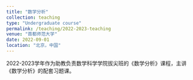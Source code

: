 ```yaml
---
title: "数学分析"
collection: teaching
type: "Undergraduate course"
permalink: /teaching/2022-2023-teaching
venue: "首都师范大学"
date: 2022-09-01
location: "北京，中国"
---
```


2022-2023学年作为助教负责数学科学学院拔尖班的《数学分析》课程，主讲《数学分析》的配套习题课。